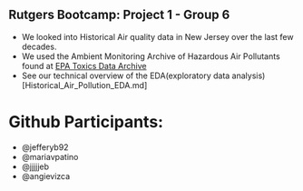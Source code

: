 ## Rutgers Bootcamp: Project 1 - Group 6

* We looked into Historical Air quality data in New Jersey over the last few decades.
* We used the Ambient Monitoring Archive of Hazardous Air Pollutants found at [EPA Toxics Data Archive](https://www3.epa.gov/ttn/amtic/toxdat.html#data)
* See our technical overview of the EDA(exploratory data analysis) [Historical_Air_Pollution_EDA.md]

# Github Participants:
* @jefferyb92
* @mariavpatino
* @jjjjjeb
* @angievizca